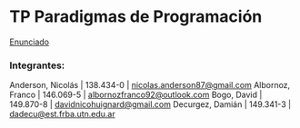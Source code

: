 # TP Paradigmas de Programación

[Enunciado](https://docs.google.com/document/d/1DuPcu8Y_oYFDKzOBXCwsJVZwqgTzFhRZYaNvBqxfT_Q/edit#)

### Integrantes:
Anderson, Nicolás	|	138.434-0	|	nicolas.anderson87@gmail.com
Albornoz, Franco	|	146.069-5	|	albornozfranco92@outlook.com
Bogo, David	|	149.870-8	|	davidnicohuignard@gmail.com
Decurgez, Damián	|	149.341-3	|	dadecu@est.frba.utn.edu.ar